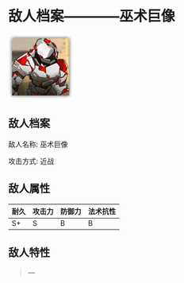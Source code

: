 # 敌人档案————巫术巨像

![巫术巨像](./eneIcons/巫术巨像.png)

## 敌人档案

敌人名称: 巫术巨像

攻击方式: 近战

## 敌人属性

| 耐久      | 攻击力  | 防御力 | 法术抗性 |
|---------|------|-----|------|
| S+ | S | B | B |

## 敌人特性
> —
